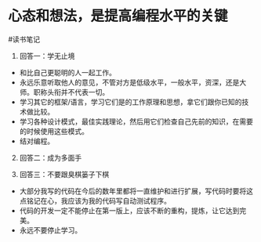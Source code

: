 # 心态和想法，是提高编程水平的关键
#读书笔记
1. 回答一：学无止境

* 和比自己更聪明的人一起工作。
* 永远乐意听取他人的意见，不管对方是低级水平，一般水平，资深，还是大师。职称头衔并不代表一切。
* 学习其它的框架/语言，学习它们是的工作原理和思想，拿它们跟你已知的技术做比较。
* 学习各种设计模式，最佳实践理论，然后用它们检查自己先前的知识，在需要的时候使用这些模式。
* 结对编程。

2. 回答二：成为多面手

3. 回答三：不要跟臭棋篓子下棋
* 大部分我写的代码在今后的数年里都将一直维护和进行扩展，写代码时要将这点铭记在心，我应该为我的代码写自动测试程序。
* 代码的开发一定不能停止在第一版上，应该不断的重构，提炼，让它达到完美。
* 永远不要停止学习。